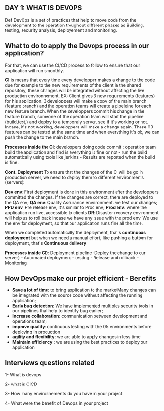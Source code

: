## DAY 1: WHAT IS DEVOPS

Def DevOps is a set of practices that help to move code from the development to the operation troughout different phases as Building, testing, security analysis, deployement and monitoring.

## What to do to apply the Devops process in our application?

For that, we can use the CI/CD process to follow to ensure that our application will run smoothly.

**CI** is means that every time every developper makes a change to the code due for example to the new requirements of the client in the shared repository, these changes will be integrated without affecting the live production environnement. EX: Client gives 3 new requirements (features) for his application. 3 developpers will make a copy of the main branch (feature branch) and the operation teams will create a pipeleine for each new feature branch. When the developpers commit his change in the feature branch, someone of the operation team will start the pipeline (build,test,) and deploy to a temporaly server, see if it's working or not. Incase, it's not working, developpers will make a change again. These 03 features can be tested at the same time and when everything it's ok, we can push the change to the main branch. 

**Processes inside the CI**: developpers doing code commit ; operation team build the application and find is everything is fine or not - run the build automatically using tools like jenkins - Results are reported when the build is fine.

**Cont. Deployment** To ensure that the changes of the CI will be go in production server, we need to deploy them to different environments (servers):

**Dev env**: First deployment is done in this environment after the developpers committed the changes. If the changes are correct, there are deployed to the QA env;
**QA env**: Quality Assurance envrironment. we test our changes;
**PPD env**: Pre release env, it's similar to Prod env;
**Prod env**: where the application run live, accessible to clients
**DR**: Disaster recovery environment will help us to roll back incase we have any issue with the prod env. We use the env for deployment, so that our application runs fine all the time.

When we completed automatically the deployment, that's **continuous deployment** but when we need a manual effort, like pushing a buttom for deployment, that's **Continuous delivery** 

**Processes inside CD**: Deployment pipeline (Deploy the change to our server) - Automated deployment - testing - Release and rollback - Monitoring

## How DevOps make our projet efficient - Benefits

- **Save a lot of time**: to bring application to the marketMany changes can be integrated with the source code without affecting the running application;
- **Early bug detection**: We have implemented multiples security tools in our pipelines that help to identify bug earlier;
- **Increase collaboration**: communication between development and operations team;
- **improve quality**: continuous testing with the 05 environments before deploying in production
- **agility and flexibility**: we are able to apply changes in less time
- **Maintain efficiency** : we are using the best practices to deploy our application


## Interviews questions related

1- What is devops 

2- what is CICD

3- How many environnements do you have in your project

4- What were the benefit of Devops in your project
